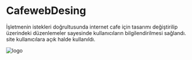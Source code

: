 # CafewebDesing

İşletmenin istekleri doğrultusunda internet cafe için tasarımı değiştirilip üzerindeki düzenlemeler sayesinde kullanıcıların bilgilendirilmesi sağlandı. 
site kullanıcılara açık halde kullanıldı.

![logo](https://github.com/user-attachments/assets/d812fdd0-588b-4425-b586-8bfadd9ac5d6)
